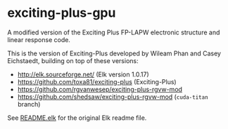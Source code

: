 # exciting-plus-gpu
A modified version of the Exciting Plus FP-LAPW electronic structure and linear response code.

This is the version of Exciting-Plus developed by Wileam Phan and Casey Eichstaedt, building on top of these versions:
- http://elk.sourceforge.net/ (Elk version 1.0.17)
- https://github.com/toxa81/exciting-plus (Exciting-Plus)
- https://github.com/rgvanwesep/exciting-plus-rgvw-mod
- https://github.com/shedsaw/exciting-plus-rgvw-mod (`cuda-titan` branch)

See [README.elk](README.elk) for the original Elk readme file.
